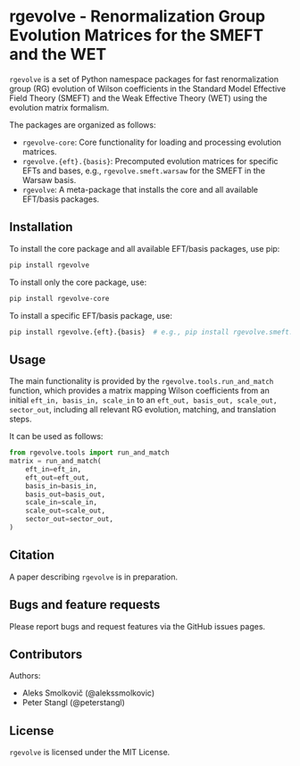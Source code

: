 # rgevolve - Renormalization Group Evolution Matrices for the SMEFT and the WET

`rgevolve` is a set of Python namespace packages for fast renormalization group (RG) evolution of Wilson coefficients in the Standard Model Effective Field Theory (SMEFT) and the Weak Effective Theory (WET) using the evolution matrix formalism.

The packages are organized as follows:
- `rgevolve-core`: Core functionality for loading and processing evolution matrices.
- `rgevolve.{eft}.{basis}`: Precomputed evolution matrices for specific EFTs and bases, e.g., `rgevolve.smeft.warsaw` for the SMEFT in the Warsaw basis.
- `rgevolve`: A meta-package that installs the core and all available EFT/basis packages.

## Installation

To install the core package and all available EFT/basis packages, use pip:

```bash
pip install rgevolve
```

To install only the core package, use:

```bash
pip install rgevolve-core
```

To install a specific EFT/basis package, use:

```bash
pip install rgevolve.{eft}.{basis}  # e.g., pip install rgevolve.smeft.warsaw
```

## Usage
The main functionality is provided by the `rgevolve.tools.run_and_match` function, which provides a matrix mapping Wilson coefficients from an initial `eft_in, basis_in, scale_in` to an `eft_out, basis_out, scale_out, sector_out`, including all relevant RG evolution, matching, and translation steps.

It can be used as follows:

```python
from rgevolve.tools import run_and_match
matrix = run_and_match(
    eft_in=eft_in,
    eft_out=eft_out,
    basis_in=basis_in,
    basis_out=basis_out,
    scale_in=scale_in,
    scale_out=scale_out,
    sector_out=sector_out,
)

```

## Citation

A paper describing `rgevolve` is in preparation.

## Bugs and feature requests

Please report bugs and request features via the GitHub issues pages.

## Contributors

Authors:
- Aleks Smolkovič (@alekssmolkovic)
- Peter Stangl (@peterstangl)

## License

`rgevolve` is licensed under the MIT License.

